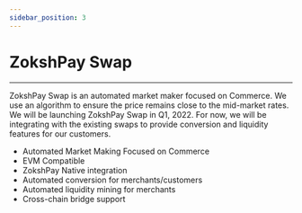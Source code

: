 ```yaml
---
sidebar_position: 3
---
```


# ZokshPay Swap
---

ZokshPay Swap is an automated market maker focused on Commerce. We use an algorithm to ensure the price remains close to the mid-market rates. We will be launching ZokshPay Swap in Q1, 2022. For now, we will be integrating with the existing swaps to provide conversion and liquidity features for our customers.

- Automated Market Making Focused on Commerce
- EVM Compatible
- ZokshPay Native integration
- Automated conversion for merchants/customers
- Automated liquidity mining for merchants
- Cross-chain bridge support
